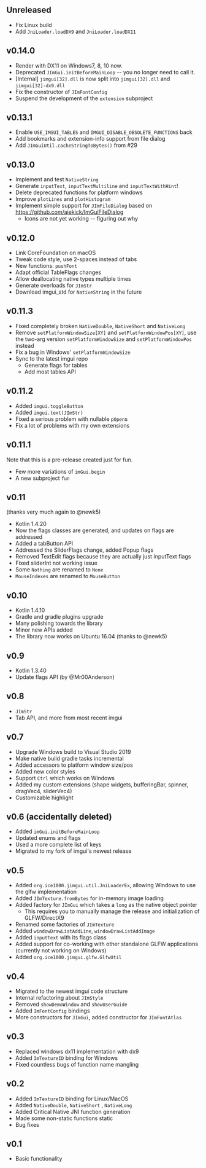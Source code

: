 ## Unreleased

+ Fix Linux build
+ Add `JniLoader.loadDX9` and `JniLoader.loadDX11`

## v0.14.0

+ Render with DX11 on Windows7, 8, 10 now.
+ Deprecated `JImGui.initBeforeMainLoop` -- you no longer need to call it.
+ \[Internal] `jimgui[32].dll` is now split into `jimgui[32].dll` and `jimgui[32]-dx9.dll`
+ Fix the constructor of `JImFontConfig`
+ Suspend the development of the `extension` subproject

## v0.13.1

+ Enable `USE_IMGUI_TABLES` and `IMGUI_DISABLE_OBSOLETE_FUNCTIONS` back
+ Add bookmarks and extension-info support from file dialog
+ Add `JImGuiUtil.cacheStringToBytes()` from #29

## v0.13.0

+ Implement and test `NativeString`
+ Generate `inputText`, `inputTextMultiline` and `inputTextWithHint`!
+ Delete deprecated functions for platform windows
+ Improve `plotLines` and `plotHistogram`
+ Implement simple support for `JImFileDialog` based on https://github.com/aiekick/ImGuiFileDialog
  + Icons are not yet working -- figuring out why

## v0.12.0

+ Link CoreFoundation on macOS
+ Tweak code style, use 2-spaces instead of tabs
+ New functions: `pushFont`
+ Adapt official TableFlags changes
+ Allow deallocating native types multiple times
+ Generate overloads for `JImStr`
+ Download imgui_std for `NativeString` in the future

## v0.11.3

+ Fixed completely broken `NativeDouble`, `NativeShort` and `NativeLong`
+ Remove `setPlatformWindowSize[XY]` and `setPlatformWindowPos[XY]`,
  use the two-arg version `setPlatformWindowSize` and `setPlatformWindowPos` instead
+ Fix a bug in Windows' `setPlatformWindowSize`
+ Sync to the latest imgui repo
  + Generate flags for tables
  + Add most tables API

## v0.11.2

+ Added `imgui.toggleButton`
+ Added `imgui.text(JImStr)`
+ Fixed a serious problem with nullable `pOpen`s
+ Fix a lot of problems with my own extensions

## v0.11.1

Note that this is a pre-release created just for fun.

+ Few more variations of `imGui.begin`
+ A new subproject `fun`

## v0.11

(thanks very much again to @newk5)

+ Kotlin 1.4.20
+ Now the flags classes are generated, and updates on flags are addressed
+ Added a tabButton API
+ Addressed the SliderFlags change, added Popup flags
+ Removed TextEdit flags because they are actually just InputText flags
+ Fixed sliderInt not working issue
+ Some `Nothing` are renamed to `None`
+ `MouseIndexes` are renamed to `MouseButton`

## v0.10

+ Kotlin 1.4.10
+ Gradle and gradle plugins upgrade
+ Many polishing towards the library
+ Minor new APIs added
+ The library now works on Ubuntu 16.04 (thanks to @newk5)

## v0.9

+ Kotlin 1.3.40
+ Update flags API (by @Mr00Anderson)

## v0.8

+ `JImStr`
+ Tab API, and more from most recent imgui

## v0.7

+ Upgrade Windows build to Visual Studio 2019
+ Make native build gradle tasks incremental
+ Added accessors to platform window size/pos
+ Added new color styles
+ Support `Ctrl` which works on Windows
+ Added my custom extensions (shape widgets, bufferingBar, spinner, dragVec4, sliderVec4)
+ Customizable highlight

## v0.6 (accidentally deleted)

+ Added `imGui.initBeforeMainLoop`
+ Updated enums and flags
+ Used a more complete list of keys
+ Migrated to my fork of imgui's newest release

## v0.5

+ Added `org.ice1000.jimgui.util.JniLoaderEx`, allowing Windows to use the glfw implementation
+ Added `JImTexture.fromBytes` for in-memory image loading
+ Added factory for `JImGui` which takes a `long` as the native object pointer
  + This requires you to manually manage the release and initialization of GLFW/DirectX9
+ Renamed some factories of `JImTexture`
+ Added `windowDrawListAddLine`, `windowDrawListAddImage`
+ Added `inputText` with its flags class
+ Added support for co-working with other standalone GLFW applications (currently not working on Windows)
+ Added `org.ice1000.jimgui.glfw.GlfwUtil`

## v0.4

+ Migrated to the newest imgui code structure
+ Internal refactoring about `JImStyle`
+ Removed `showDemoWindow` and `showUserGuide`
+ Added `ImFontConfig` bindings
+ More constructors for `JImGui`, added constructor for `JImFontAtlas`

## v0.3

+ Replaced windows dx11 implementation with dx9
+ Added `ImTextureID` binding for Windows
+ Fixed countless bugs of function name mangling

## v0.2

+ Added `ImTextureID` binding for Linux/MacOS
+ Added `NativeDouble`, `NativeShort` , `NativeLong`
+ Added Critical Native JNI function generation
+ Made some non-static functions static
+ Bug fixes

## v0.1

+ Basic functionality
